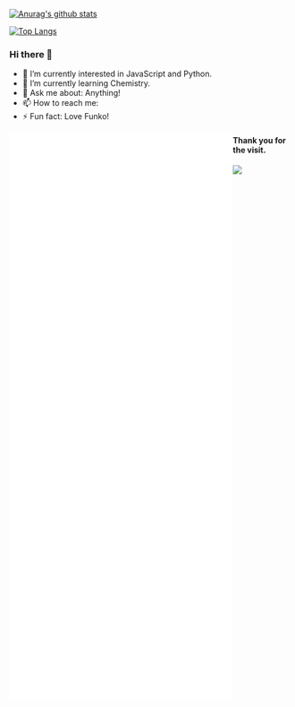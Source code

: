 [![Anurag's github stats](https://github-readme-stats.vercel.app/api?username=EVAyo&show_icons=true)](https://github.com/anuraghazra/github-readme-stats)

[![Top Langs](https://github-readme-stats.vercel.app/api/top-langs/?username=EVAyo&layout=compact)](https://github.com/anuraghazra/github-readme-stats)

 ### Hi there 👋

 - 🔭 I’m currently interested in JavaScript and Python.
 - 🌱 I’m currently learning Chemistry.
 - 💬 Ask me about: Anything!
 - 📫 How to reach me: 
 - ⚡ Fun fact: Love Funko!

<img alt="🦑" align="left" width="400px" src="https://github.com/EVAyo/EVAyo/blob/main/metrics.svg">
<img alt="🦑" align="left" width="400px" src="https://github.com/EVAyo/EVAyo/blob/main/metrics.additional.svg">

#### Thank you for the visit.
![](http://profile-counter.glitch.me/EVAyo/count.svg)
